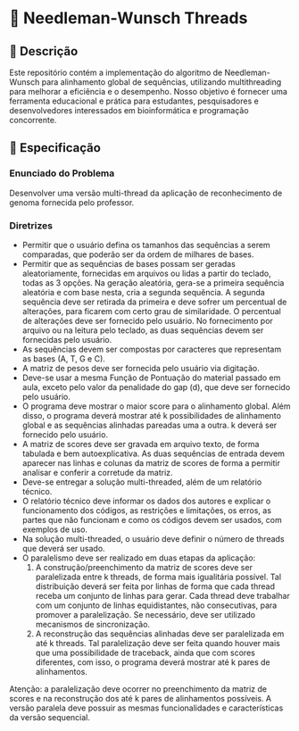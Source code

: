 # 🧬 Needleman-Wunsch Threads

## 📜 Descrição
Este repositório contém a implementação do algoritmo de Needleman-Wunsch para alinhamento global de sequências, utilizando multithreading para melhorar a eficiência e o desempenho. Nosso objetivo é fornecer uma ferramenta educacional e prática para estudantes, pesquisadores e desenvolvedores interessados em bioinformática e programação concorrente.

## 📜 Especificação 

### Enunciado do Problema
Desenvolver uma versão multi-thread da aplicação de reconhecimento de genoma fornecida pelo professor.

### Diretrizes
- Permitir que o usuário defina os tamanhos das sequências a serem comparadas, que poderão ser da ordem de milhares de bases.
- Permitir que as sequências de bases possam ser geradas aleatoriamente, fornecidas em arquivos ou lidas a partir do teclado, todas as 3 opções. Na geração aleatória, gera-se a primeira sequência aleatória e com base nesta, cria a segunda sequência. A segunda sequência deve ser retirada da primeira e deve sofrer um percentual de alterações, para ficarem com certo grau de similaridade. O percentual de alterações deve ser fornecido pelo usuário. No fornecimento por arquivo ou na leitura pelo teclado, as duas sequências devem ser fornecidas pelo usuário.
- As sequências devem ser compostas por caracteres que representam as bases (A, T, G e C).
- A matriz de pesos deve ser fornecida pelo usuário via digitação.
- Deve-se usar a mesma Função de Pontuação do material passado em aula, exceto pelo valor da penalidade do gap (d), que deve ser fornecido pelo usuário.
- O programa deve mostrar o maior score para o alinhamento global. Além disso, o programa deverá mostrar até k possibilidades de alinhamento global e as sequências alinhadas pareadas uma a outra. k deverá ser fornecido pelo usuário.
- A matriz de scores deve ser gravada em arquivo texto, de forma tabulada e bem autoexplicativa. As duas sequências de entrada devem aparecer nas linhas e colunas da matriz de scores de forma a permitir analisar e conferir a corretude da matriz.
- Deve-se entregar a solução multi-threaded, além de um relatório técnico.
- O relatório técnico deve informar os dados dos autores e explicar o funcionamento dos códigos, as restrições e limitações, os erros, as partes que não funcionam e como os códigos devem ser usados, com exemplos de uso.
- Na solução multi-threaded, o usuário deve definir o número de threads que deverá ser usado.
- O paralelismo deve ser realizado em duas etapas da aplicação:
  1. A construção/preenchimento da matriz de scores deve ser paralelizada entre k threads, de forma mais igualitária possível. Tal distribuição deverá ser feita por linhas de forma que cada thread receba um conjunto de linhas para gerar. Cada thread deve trabalhar com um conjunto de linhas equidistantes, não consecutivas, para promover a paralelização. Se necessário, deve ser utilizado mecanismos de sincronização.
  2. A reconstrução das sequências alinhadas deve ser paralelizada em até k threads. Tal paralelização deve ser feita quando houver mais que uma possibilidade de traceback, ainda que com scores diferentes, com isso, o programa deverá mostrar até k pares de alinhamentos.

Atenção: a paralelização deve ocorrer no preenchimento da matriz de scores e na reconstrução dos até k pares de alinhamentos possíveis. A versão paralela deve possuir as mesmas funcionalidades e características da versão sequencial.
